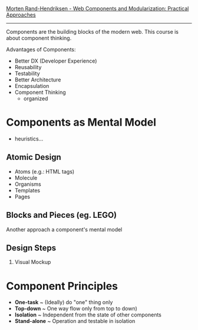 [Morten Rand-Hendriksen - Web Components and Modularization: Practical Approaches](https://www.linkedin.com/learning/web-components-and-modularization-practical-approaches/)

---

Components are the building blocks of the modern web.
This course is about component thinking.

Advantages of Components:
- Better DX (Developer Experience)
- Reusability
- Testability
- Better Architecture
- Encapsulation
- Component Thinking
  - organized


# Components as Mental Model

- heuristics...

## Atomic Design

- Atoms (e.g.: HTML tags)
- Molecule
- Organisms
- Templates
- Pages

## Blocks and Pieces (eg. LEGO)
Another approach a component's mental model

## Design Steps

1. Visual Mockup


# Component Principles
- **One-task** ~ (Ideally) do "one" thing only
- **Top-down** ~ One way flow only from top to down)
- **Isolation** ~ Independent from the state of other components
- **Stand-alone** ~ Operation and testable in isolation
